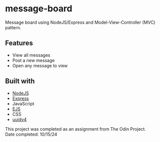 # message-board

Message board using NodeJS/Express and Model-View-Controller (MVC) pattern.

## Features

- View all messages
- Post a new message
- Open any message to view

## Built with

- [NodeJS](https://nodejs.org/en)
- [Express](https://expressjs.com/)
- JavaScript
- [EJS](https://ejs.co/)
- CSS
- [uuidv4](https://www.npmjs.com/package/uuidv4)

This project was completed as an assignment from The Odin Project.  
Date completed: 10/15/24
